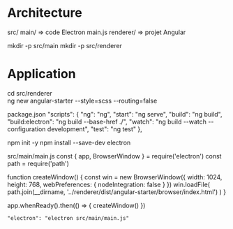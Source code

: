 # Architecture
src/
  main/          => code Electron
    main.js
  renderer/      => projet Angular

mkdir -p src/main
mkdir -p src/renderer  

# Application
cd src/renderer  
ng new angular-starter --style=scss --routing=false

package.json
  "scripts": {
    "ng": "ng",
    "start": "ng serve",
    "build": "ng build",
    "build:electron": "ng build --base-href ./",
    "watch": "ng build --watch --configuration development",
    "test": "ng test"
  },


npm init -y
npm install --save-dev electron

src/main/main.js
const { app, BrowserWindow } = require('electron')
const path = require('path')

function createWindow() {
  const win = new BrowserWindow({
    width: 1024,
    height: 768,
    webPreferences: {
      nodeIntegration: false
    }
  })
  win.loadFile(
    path.join(__dirname, '../renderer/dist/angular-starter/browser/index.html')
  )
}

app.whenReady().then(() => {
  createWindow()
})


    "electron": "electron src/main/main.js"